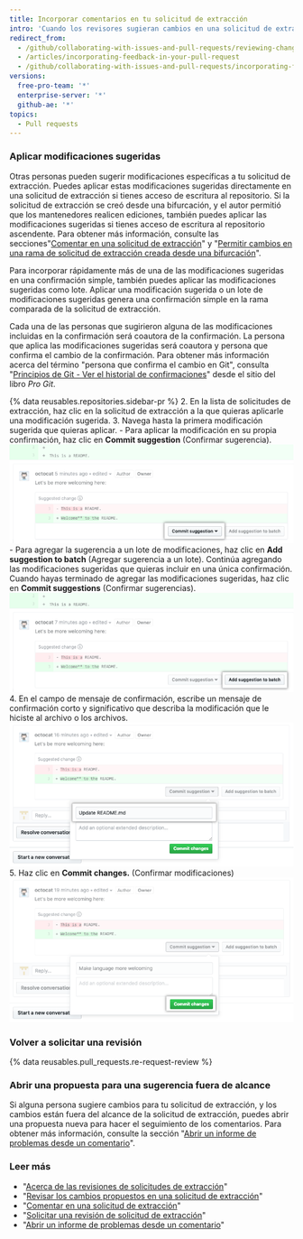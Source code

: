 ```yaml
---
title: Incorporar comentarios en tu solicitud de extracción
intro: 'Cuando los revisores sugieran cambios en una solicitud de extracción, puedes incorporar automáticamente los cambios a la solicitud de extracción o abrir una propuesta para hacer un seguimiento de las sugerencias que están fuera de alcance.'
redirect_from:
  - /github/collaborating-with-issues-and-pull-requests/reviewing-changes-in-pull-requests/incorporating-feedback-in-your-pull-request
  - /articles/incorporating-feedback-in-your-pull-request
  - /github/collaborating-with-issues-and-pull-requests/incorporating-feedback-in-your-pull-request
versions:
  free-pro-team: '*'
  enterprise-server: '*'
  github-ae: '*'
topics:
  - Pull requests
---
```


### Aplicar modificaciones sugeridas

Otras personas pueden sugerir modificaciones específicas a tu solicitud de extracción. Puedes aplicar estas modificaciones sugeridas directamente en una solicitud de extracción si tienes acceso de escritura al repositorio. Si la solicitud de extracción se creó desde una bifurcación, y el autor permitió que los mantenedores realicen ediciones, también puedes aplicar las modificaciones sugeridas si tienes acceso de escritura al repositorio ascendente. Para obtener más información, consulte las secciones"[Comentar en una solicitud de extracción](/github/collaborating-with-issues-and-pull-requests/commenting-on-a-pull-request)" y "[Permitir cambios en una rama de solicitud de extracción creada desde una bifurcación](/github/collaborating-with-issues-and-pull-requests/allowing-changes-to-a-pull-request-branch-created-from-a-fork)".

Para incorporar rápidamente más de una de las modificaciones sugeridas en una confirmación simple, también puedes aplicar las modificaciones sugeridas como lote. Aplicar una modificación sugerida o un lote de modificaciones sugeridas genera una confirmación simple en la rama comparada de la solicitud de extracción.

Cada una de las personas que sugirieron alguna de las modificaciones incluidas en la confirmación será coautora de la confirmación. La persona que aplica las modificaciones sugeridas será coautora y persona que confirma el cambio de la confirmación. Para obtener más información acerca del término "persona que confirma el cambio en Git", consulta "[Principios de Git - Ver el historial de confirmaciones](https://git-scm.com/book/en/v2/Git-Basics-Viewing-the-Commit-History)" desde el sitio del libro _Pro Git_.

{% data reusables.repositories.sidebar-pr %}
2. En la lista de solicitudes de extracción, haz clic en la solicitud de extracción a la que quieras aplicarle una modificación sugerida.
3. Navega hasta la primera modificación sugerida que quieras aplicar.
    - Para aplicar la modificación en su propia confirmación, haz clic en **Commit suggestion** (Confirmar sugerencia). ![Botón Commit suggestion (Confirmar sugerencia)](/assets/images/help/pull_requests/commit-suggestion-button.png)
    - Para agregar la sugerencia a un lote de modificaciones, haz clic en **Add suggestion to batch** (Agregar sugerencia a un lote). Continúa agregando las modificaciones sugeridas que quieras incluir en una única confirmación. Cuando hayas terminado de agregar las modificaciones sugeridas, haz clic en **Commit suggestions** (Confirmar sugerencias). ![Botón Add suggestion to batch (Agregar sugerencia al lote)](/assets/images/help/pull_requests/add-suggestion-to-batch.png)
4. En el campo de mensaje de confirmación, escribe un mensaje de confirmación corto y significativo que describa la modificación que le hiciste al archivo o los archivos. ![Campo para mensaje de confirmación](/assets/images/help/pull_requests/suggested-change-commit-message-field.png)
5. Haz clic en **Commit changes.** (Confirmar modificaciones) ![Botón Commit changes (Confirmar cambios)](/assets/images/help/pull_requests/commit-changes-button.png)

### Volver a solicitar una revisión

{% data reusables.pull_requests.re-request-review %}

### Abrir una propuesta para una sugerencia fuera de alcance

Si alguna persona sugiere cambios para tu solicitud de extracción, y los cambios están fuera del alcance de la solicitud de extracción, puedes abrir una propuesta nueva para hacer el seguimiento de los comentarios. Para obtener más información, consulte la sección "[Abrir un informe de problemas desde un comentario](/github/managing-your-work-on-github/opening-an-issue-from-a-comment)".

### Leer más

- "[Acerca de las revisiones de solicitudes de extracción](/github/collaborating-with-issues-and-pull-requests/about-pull-request-reviews)"
- "[Revisar los cambios propuestos en una solicitud de extracción](/github/collaborating-with-issues-and-pull-requests/reviewing-proposed-changes-in-a-pull-request)"
- "[Comentar en una solicitud de extracción](/github/collaborating-with-issues-and-pull-requests/commenting-on-a-pull-request)"
- "[Solicitar una revisión de solicitud de extracción](/github/collaborating-with-issues-and-pull-requests/requesting-a-pull-request-review)"
- "[Abrir un informe de problemas desde un comentario](/github/managing-your-work-on-github/opening-an-issue-from-a-comment)"
